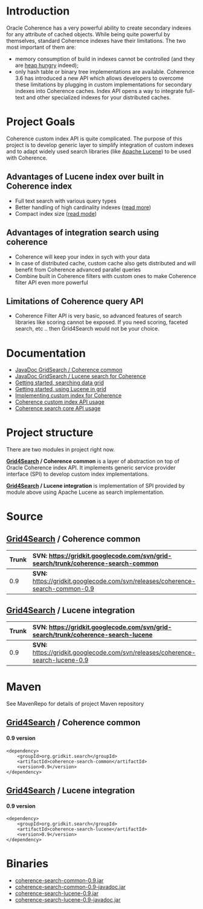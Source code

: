 # Introduction #
Oracle Coherence has a very powerful ability to create secondary indexes for any attribute of cached objects. While being quite powerful by themselves, standard Coherence indexes have their limitations. The two most important of them are:
  * memory consumption of build in indexes cannot be controlled (and they are [heap hungry](http://blog.griddynamics.com/2009/10/coherence-memory-usage-indexes.html) indeed);
  * only hash table or binary tree implementations are available.
Coherence 3.6 has introduced a new API which allows developers to overcome these limitations by plugging in custom implementations for secondary indexes into Coherence caches. Index API opens a way to integrate full-text and other specialized indexes for your distributed caches.

# Project Goals #
Coherence custom index API is quite complicated. The purpose of this project is to develop generic layer to simplify integration of custom indexes and to adapt widely used search libraries (like [Apache Lucene](http://lucene.apache.org)) to be used with Coherence.

## Advantages of Lucene index over built in Coherence index ##
  * Full text search with various query types
  * Better handling of high cardinality indexes ([read more](LuceneForHighCardinalityIndexes.md))
  * Compact index size ([read mode](LuceneVsCoherenceMemoryUsage.md))

## Advantages of integration search using coherence ##
  * Coherence will keep your index in sych with your data
  * In case of distributed cache, custom cache also gets distributed and will benefit from Coherence advanced parallel queries
  * Combine built in Coherence filters with custom ones to make Coherence filter API even more powerful

## Limitations of Coherence query API ##
  * Coherence Filter API is very basic, so advanced features of search libraries like scoring cannot be exposed. If you need scoring, faceted search, etc .. then Grid4Search would not be your choice.

# Documentation #
  * [JavaDoc GridSearch / Coherence common](http://gridkit.googlecode.com/svn/jdocs/grid-search/coherence-common/latest/index.html)
  * [JavaDoc GridSearch / Lucene search for Coherence](http://gridkit.googlecode.com/svn/jdocs/grid-search/coherence-lucene/latest/index.html)
  * [Getting started, searching data grid](HowToSearchDataGrid.md)
  * [Getting started, using Lucene in grid](HowToUsingLuceneInGrid.md)
  * [Implementing custom index for Coherence](HowToCustomSearchIndex.md)
  * [Coherence custom index API usage](CoherenceCustomIndexOverview.md)
  * [Coherence search core API usage](CoherenceSearchCoreAPI.md)

# Project structure #
There are two modules in project right now.

**[Grid4Search](#.md) / Coherence common** is a layer of abstraction on top of Oracle Coherence index API. It implements generic service provider interface (SPI) to develop custom index implementations.

**[Grid4Search](#.md) / Lucene integration** is implementation of SPI provided by module above using Apache Lucene as search implementation.

# Source #
## [Grid4Search](#.md) / Coherence common ##
| Trunk | **SVN:** https://gridkit.googlecode.com/svn/grid-search/trunk/coherence-search-common |
|:------|:--------------------------------------------------------------------------------------|
| 0.9   | **SVN:** https://gridkit.googlecode.com/svn/releases/coherence-search-common-0.9      |

## [Grid4Search](#.md) / Lucene integration ##
| Trunk | **SVN:** https://gridkit.googlecode.com/svn/grid-search/trunk/coherence-search-lucene |
|:------|:--------------------------------------------------------------------------------------|
| 0.9   | **SVN:** https://gridkit.googlecode.com/svn/releases/coherence-search-lucene-0.9      |

# Maven #
See MavenRepo for details of project Maven repository
## [Grid4Search](#.md) / Coherence common ##
#### 0.9 version ####
```
<dependency>
    <groupId>org.gridkit.search</groupId>
    <artifactId>coherence-search-common</artifactId>
    <version>0.9</version>
</dependency>
```
## [Grid4Search](#.md) / Lucene integration ##
#### 0.9 version ####
```
<dependency>
    <groupId>org.gridkit.search</groupId>
    <artifactId>coherence-search-lucene</artifactId>
    <version>0.9</version>
</dependency>
```


# Binaries #
  * [coherence-search-common-0.9.jar](https://gridkit.googlecode.com/svn/repo/org/gridkit/search/coherence-search-common/0.9/coherence-search-common-0.9.jar)
  * [coherence-search-common-0.9-javadoc.jar](https://gridkit.googlecode.com/svn/repo/org/gridkit/search/coherence-search-common/0.9/coherence-search-common-0.9-javadoc.jar)
  * [coherence-search-lucene-0.9.jar](https://gridkit.googlecode.com/svn/repo/org/gridkit/search/coherence-search-lucene/0.9/coherence-search-lucene-0.9.jar)
  * [coherence-search-lucene-0.9-javadoc.jar](https://gridkit.googlecode.com/svn/repo/org/gridkit/search/coherence-search-lucene/0.9/coherence-search-lucene-0.9-javadoc.jar)